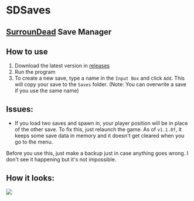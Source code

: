 # SDSaves
## [SurrounDead](https://store.steampowered.com/app/1645820/SurrounDead/) Save Manager

## How to use
1. Download the latest version in [releases](https://github.com/vulcan-dev/SDSaves/releases)
2. Run the program
3. To create a new save, type a name in the `Input Box` and click `Add`. This will copy your save to the `Saves` folder. (Note: You can overwrite a save if you use the same name)

## Issues:
- If you load two saves and spawn in, your player position will be in place of the other save. To fix this, just relaunch the game. As of `v1.1.0f`, it keeps some save data in memory and it doesn't get cleared when you go to the menu.

Before you use this, just make a backup just in case anything goes wrong. I don't see it happening but it's not impossible.

## How it looks:
![](https://imgur.com/OyCPCgC.png)